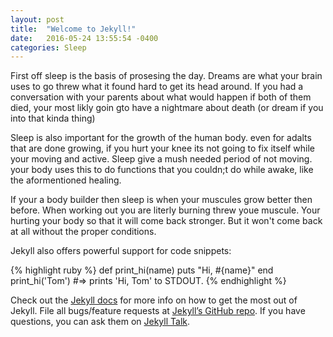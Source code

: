 ```yaml
---
layout: post
title:  "Welcome to Jekyll!"
date:   2016-05-24 13:55:54 -0400
categories: Sleep
---
```

First off sleep is the basis of prosesing the day. Dreams are what your brain uses to go threw what it found hard to get its head around. If you had a conversation with your parents about what would happen if both of them died, your most likly goin gto have a nightmare about death (or dream if you into that kinda thing) 

Sleep is also important for the growth of the human body. even for adalts that are done growing, if you hurt your knee its not going to fix itself while your moving and active. Sleep give a mush needed period of not moving. your body uses this to do functions that you couldn;t do while awake, like the aformentioned healing.  

If your a body builder then sleep is when your muscules grow better then before. When working out you are literly burning threw youe muscule. Your hurting your body so that it will come back stronger. But it won't come back at all without the proper conditions. 

Jekyll also offers powerful support for code snippets:

{% highlight ruby %}
def print_hi(name)
  puts "Hi, #{name}"
end
print_hi('Tom')
#=> prints 'Hi, Tom' to STDOUT.
{% endhighlight %}

Check out the [Jekyll docs][jekyll-docs] for more info on how to get the most out of Jekyll. File all bugs/feature requests at [Jekyll’s GitHub repo][jekyll-gh]. If you have questions, you can ask them on [Jekyll Talk][jekyll-talk].

[jekyll-docs]: http://jekyllrb.com/docs/home
[jekyll-gh]:   https://github.com/jekyll/jekyll
[jekyll-talk]: https://talk.jekyllrb.com/
